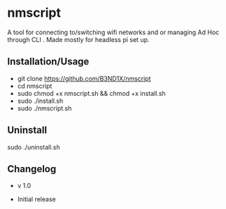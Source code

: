 # nmscript
A tool for connecting to/switching wifi networks and or managing Ad Hoc through CLI . Made mostly for headless pi set up.

## Installation/Usage
* git clone https://github.com/B3ND1X/nmscript
* cd nmscript
* sudo chmod +x nmscript.sh && chmod +x install.sh
* sudo ./install.sh
* sudo ./nmscript.sh

## Uninstall
sudo ./uninstall.sh

## Changelog 
* v 1.0 
- Initial release

